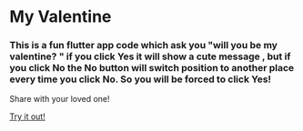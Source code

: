 <h1 align="left">My Valentine</h1>
<h3 align="left"> This is a fun flutter app code which ask you "will you be my valentine? " if you click Yes it will show a cute message , but if you click No the No button will switch position to another place every time you click No. So you will be forced to click Yes! </h3>
<div>  Share with your loved one! </div>

<a href="https://ajazify.github.io">Try it out!</a>
